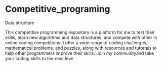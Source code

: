 # Competitive_programing
Data structure 

This competitive programming repository is a platform for me  to test their skills, learn new algorithms and data structures, and compete with other in online coding competitions. I offer a wide range of coding challenges, mathematical problems, and puzzles, along with resources and tutorials to help other programmers improve their skills. Join my communityand take your coding skills to the next leve
